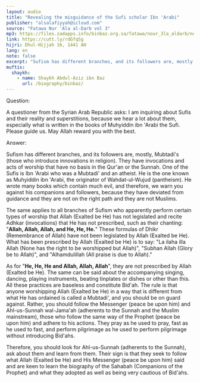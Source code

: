 ```yaml
---
layout: audio
title: "Revealing the misguidance of the Sufi scholar Ibn 'Arabi"
publisher: "alsalafiyyah@icloud.com"
source: "Fatawa Nur 'Ala al-Darb vol 3"
mp3: https://files.zadapps.info/binbaz.org.sa/fatawa/nour_3la_aldarb/nour_718/nour_71815.mp3
link: https://cutt.ly/rdGfqSg
hijri: Dhul-Hijjah 16, 1441 AH
lang: en
note: false
excerpt: "Sufism has different branches, and its followers are, mostly, Mubtadi's. They have invocations and acts of worship that have no basis in the Qur'an or the Sunnah. One of the Sufis is Ibn 'Arabi."
muftis:
  shaykh: 
    - name: Shaykh Abdul-Aziz ibn Baz
      url: /biography/binbaz/
---
```


Question:

A questioner from the Syrian Arab Republic asks: I am inquiring about Sufis and their reality and superstitions, because we hear a lot about them, especially what is written in the books of Muhyiddin ibn 'Arabi the Sufi. Please guide us. May Allah reward you with the best. 

Answer:

Sufism has different branches, and its followers are, mostly, Mubtadi's (those who introduce innovations in religion). They have invocations and acts of worship that have no basis in the Qur'an or the Sunnah. One of the Sufis is Ibn 'Arabi who was a Mubtadi' and an atheist. He is the one known as Muhyiddin ibn 'Arabi, the originator of Wahdat-ul-Wujud (pantheism). He wrote many books which contain much evil, and therefore, we warn you against his companions and followers, because they have deviated from guidance and they are not on the right path and they are not Muslims. 

The same applies to all branches of Sufism who apparently perform certain types of worship that Allah (Exalted be He) has not legislated and recite Adhkar (invocations) that He has not prescribed, such as their chanting: "**Allah, Allah, Allah, and He, He, He.**" These formulas of Dhikr (Remembrance of Allah) have not been legislated by Allah (Exalted be He). What has been prescribed by Allah (Exalted be He) is to say: "La ilaha illa Allah (None has the right to be worshipped but Allah)", "Subhan Allah (Glory be to Allah)", and "Alhamdulillah (All praise is due to Allah)." 

As for "**He, He, He and Allah, Allah, Allah**", they are not prescribed by Allah (Exalted be He). The same can be said about the accompanying singing, dancing, playing instruments, beating tinplates or dishes or other than this. All these practices are baseless and constitute Bid'ah. The rule is that anyone worshipping Allah (Exalted be He) in a way that is different from what He has ordained is called a Mubtadi', and you should be on guard against. Rather, you should follow the Messenger (peace be upon him) and Ahl-us-Sunnah wal-Jama'ah (adherents to the Sunnah and the Muslim mainstream), those who follow the same way of the Prophet (peace be upon him) and adhere to his actions. They pray as he used to pray, fast as he used to fast, and perform pilgrimage as he used to perform pilgrimage without introducing Bid'ahs. 

Therefore, you should look for Ahl-us-Sunnah (adherents to the Sunnah), ask about them and learn from them. Their sign is that they seek to follow what Allah (Exalted be He) and His Messenger (peace be upon him) said and are keen to learn the biography of the Sahabah (Companions of the Prophet) and what they adopted as well as being very cautious of Bid'ahs. 

